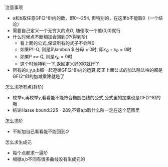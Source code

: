 注意事项

- a和b取任意GF(2^8)内的数，即0～254, 但特别的，在这里b不能取0（一个结论）
- 需要自己定义一个无穷大的点$O$, 随便取一个值(0,0)就行
- 什么时候点不断相加会回到$O$?(得到阶)
  - 看上面的公式,保证所有的式子不会除0
  - 如果P!=Q, 则是$\lambda $ 分母 = 0时, 即$x_Q + x_P  = 0$时
  - 如果P == Q, 则是$x_P = 0$时
  - 这个时候特判一下,返回定义好的$O$就行了
- 所有的x,y,a,b都一起遵循GF(2^8)内的运算,反正上面公式的加法除法啥的都是GF(2^8)的加减乘除就是了

怎么求所有点(群阶)

- 枚举x,再枚举y,看看能不能符合椭圆曲线的公式,公式里的加乘也是GF(2^8)的哦
- 结论Hasse bound:225 - 289,不管a,b取什么阶一定在这个范围里

怎么求阶

- 不断加自己看看能不能回到$O$

怎么求生成元

- 每个点都求一遍阶
- 根据a,b不同有很多曲线没有生成元的

